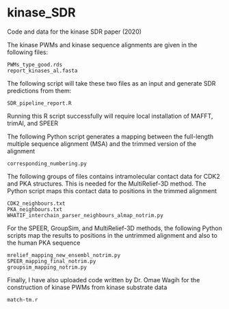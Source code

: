 # kinase_SDR
Code and data for the kinase SDR paper (2020)

The kinase PWMs and kinase sequence alignments are given in the following files:

```
PWMs_type_good.rds
report_kinases_al.fasta
```
The following script will take these two files as an input and generate SDR predictions from them:

```
SDR_pipeline_report.R
```
Running this R script successfully will require local installation of MAFFT, trimAl, and SPEER

The following Python script generates a mapping between the full-length multiple sequence alignment (MSA)
and the trimmed version of the alignment

```
corresponding_numbering.py
```

The following groups of files contains intramolecular contact data for CDK2 and PKA structures.
This is needed for the MultiRelief-3D method. The Python script maps this contact data to positions
in the trimmed alignment

```
CDK2_neighbours.txt
PKA_neighbours.txt
WHATIF_interchain_parser_neighbours_almap_notrim.py
```
For the SPEER, GroupSim, and MultiRelief-3D methods, the following Python scripts map the
results to positions in the untrimmed alignment and also to the human PKA sequence

```
mrelief_mapping_new_ensembl_notrim.py
SPEER_mapping_final_notrim.py
groupsim_mapping_notrim.py
```
Finally, I have also uploaded code written by Dr. Omae Wagih for the construction of kinase
PWMs from kinase substrate data

```
match-tm.r
```
